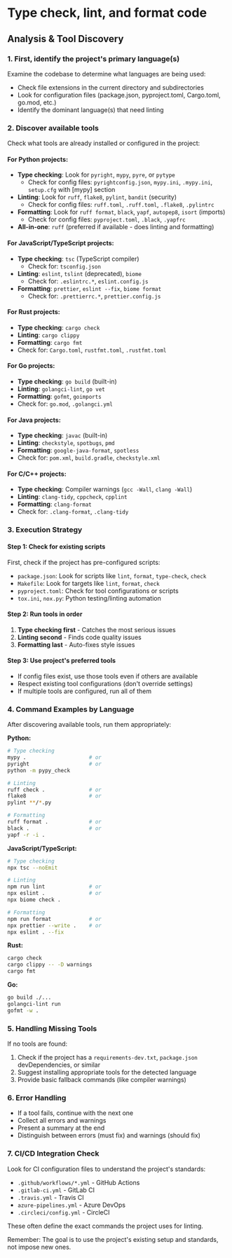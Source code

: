 # Type check, lint, and format code

## Analysis & Tool Discovery

### 1. First, identify the project's primary language(s)
Examine the codebase to determine what languages are being used:
- Check file extensions in the current directory and subdirectories
- Look for configuration files (package.json, pyproject.toml, Cargo.toml, go.mod, etc.)
- Identify the dominant language(s) that need linting

### 2. Discover available tools
Check what tools are already installed or configured in the project:

#### For Python projects:
- **Type checking**: Look for `pyright`, `mypy`, `pyre`, or `pytype`
  - Check for config files: `pyrightconfig.json`, `mypy.ini`, `.mypy.ini`, `setup.cfg` with [mypy] section
- **Linting**: Look for `ruff`, `flake8`, `pylint`, `bandit` (security)
  - Check for config files: `ruff.toml`, `.ruff.toml`, `.flake8`, `.pylintrc`
- **Formatting**: Look for `ruff format`, `black`, `yapf`, `autopep8`, `isort` (imports)
  - Check for config files: `pyproject.toml`, `.black`, `.yapfrc`
- **All-in-one**: `ruff` (preferred if available - does linting and formatting)

#### For JavaScript/TypeScript projects:
- **Type checking**: `tsc` (TypeScript compiler)
  - Check for: `tsconfig.json`
- **Linting**: `eslint`, `tslint` (deprecated), `biome`
  - Check for: `.eslintrc.*`, `eslint.config.js`
- **Formatting**: `prettier`, `eslint --fix`, `biome format`
  - Check for: `.prettierrc.*`, `prettier.config.js`

#### For Rust projects:
- **Type checking**: `cargo check`
- **Linting**: `cargo clippy`
- **Formatting**: `cargo fmt`
- Check for: `Cargo.toml`, `rustfmt.toml`, `.rustfmt.toml`

#### For Go projects:
- **Type checking**: `go build` (built-in)
- **Linting**: `golangci-lint`, `go vet`
- **Formatting**: `gofmt`, `goimports`
- Check for: `go.mod`, `.golangci.yml`

#### For Java projects:
- **Type checking**: `javac` (built-in)
- **Linting**: `checkstyle`, `spotbugs`, `pmd`
- **Formatting**: `google-java-format`, `spotless`
- Check for: `pom.xml`, `build.gradle`, `checkstyle.xml`

#### For C/C++ projects:
- **Type checking**: Compiler warnings (`gcc -Wall`, `clang -Wall`)
- **Linting**: `clang-tidy`, `cppcheck`, `cpplint`
- **Formatting**: `clang-format`
- Check for: `.clang-format`, `.clang-tidy`

### 3. Execution Strategy

#### Step 1: Check for existing scripts
First, check if the project has pre-configured scripts:
- `package.json`: Look for scripts like `lint`, `format`, `type-check`, `check`
- `Makefile`: Look for targets like `lint`, `format`, `check`
- `pyproject.toml`: Check for tool configurations or scripts
- `tox.ini`, `nox.py`: Python testing/linting automation

#### Step 2: Run tools in order
1. **Type checking first** - Catches the most serious issues
2. **Linting second** - Finds code quality issues
3. **Formatting last** - Auto-fixes style issues

#### Step 3: Use project's preferred tools
- If config files exist, use those tools even if others are available
- Respect existing tool configurations (don't override settings)
- If multiple tools are configured, run all of them

### 4. Command Examples by Language

After discovering available tools, run them appropriately:

**Python:**
```bash
# Type checking
mypy .                    # or
pyright                   # or
python -m pypy_check

# Linting
ruff check .              # or
flake8                    # or
pylint **/*.py

# Formatting
ruff format .             # or
black .                   # or
yapf -r -i .
```

**JavaScript/TypeScript:**
```bash
# Type checking
npx tsc --noEmit

# Linting
npm run lint              # or
npx eslint .              # or
npx biome check .

# Formatting  
npm run format            # or
npx prettier --write .    # or
npx eslint . --fix
```

**Rust:**
```bash
cargo check
cargo clippy -- -D warnings
cargo fmt
```

**Go:**
```bash
go build ./...
golangci-lint run
gofmt -w .
```

### 5. Handling Missing Tools

If no tools are found:
1. Check if the project has a `requirements-dev.txt`, `package.json` devDependencies, or similar
2. Suggest installing appropriate tools for the detected language
3. Provide basic fallback commands (like compiler warnings)

### 6. Error Handling

- If a tool fails, continue with the next one
- Collect all errors and warnings
- Present a summary at the end
- Distinguish between errors (must fix) and warnings (should fix)

### 7. CI/CD Integration Check

Look for CI configuration files to understand the project's standards:
- `.github/workflows/*.yml` - GitHub Actions
- `.gitlab-ci.yml` - GitLab CI
- `.travis.yml` - Travis CI
- `azure-pipelines.yml` - Azure DevOps
- `.circleci/config.yml` - CircleCI

These often define the exact commands the project uses for linting.

Remember: The goal is to use the project's existing setup and standards, not impose new ones.